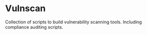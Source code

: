 # Vulnscan
Collection of scripts to build vulnerability scanning tools. Including compliance auditing scripts.

